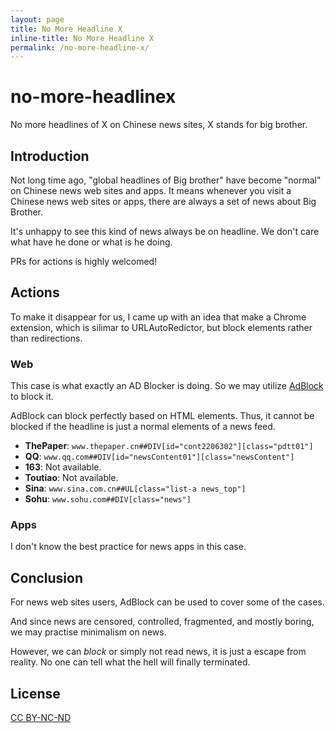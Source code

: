 ```yaml
---
layout: page
title: No More Headline X
inline-title: No More Headline X
permalink: /no-more-headline-x/
---
```

# no-more-headlinex

No more headlines of X on Chinese news sites, X stands for big brother.

## Introduction

Not long time ago, "global headlines of Big brother" have become "normal" on Chinese news web sites and apps. It means whenever you visit a Chinese news web sites or apps, there are always a set of news about Big Brother.

It's unhappy to see this kind of news always be on headline. We don't care what have he done or what is he doing.

PRs for actions is highly welcomed!

## Actions

To make it disappear for us, I came up with an idea that make a Chrome extension, which is silimar to URLAutoRedictor, but block elements rather than redirections.

### Web

This case is what exactly an AD Blocker is doing. So we may utilize [AdBlock](https://chrome.google.com/webstore/detail/adblock/gighmmpiobklfepjocnamgkkbiglidom) to block it.

AdBlock can block perfectly based on HTML elements. Thus, it cannot be blocked if the headline is just a normal elements of a news feed.

* __ThePaper__: `www.thepaper.cn##DIV[id="cont2206302"][class="pdtt01"]`
* __QQ__: `www.qq.com##DIV[id="newsContent01"][class="newsContent"]`
* __163__: Not available.
* __Toutiao__: Not available.
* __Sina__: `www.sina.com.cn##UL[class="list-a news_top"]`
* __Sohu__: `www.sohu.com##DIV[class="news"]`

### Apps

I don't know the best practice for news apps in this case.

## Conclusion

For news web sites users, AdBlock can be used to cover some of the cases.

And since news are censored, controlled, fragmented, and mostly boring, we may practise minimalism on news.

However, we can *block* or simply not read news, it is just a escape from reality. No one can tell what the hell will finally terminated.

## License

[CC BY-NC-ND](http://creativecommons.org/licenses/by-nc-nd/4.0/)

